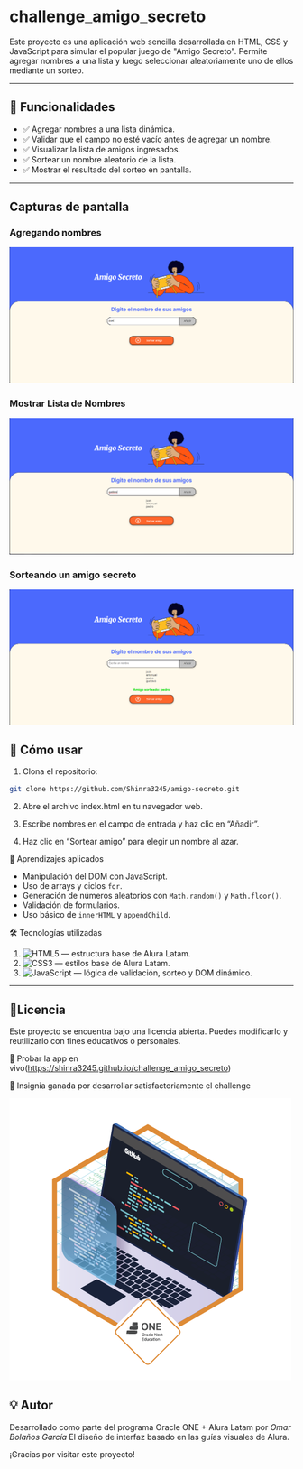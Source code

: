 # challenge_amigo_secreto


Este proyecto es una aplicación web sencilla desarrollada en HTML, CSS y JavaScript para simular el popular juego de "Amigo Secreto". Permite agregar nombres a una lista y luego seleccionar aleatoriamente uno de ellos mediante un sorteo.

---

## 📌 Funcionalidades

- ✅ Agregar nombres a una lista dinámica.
- ✅ Validar que el campo no esté vacío antes de agregar un nombre.
- ✅ Visualizar la lista de amigos ingresados.
- ✅ Sortear un nombre aleatorio de la lista.
- ✅ Mostrar el resultado del sorteo en pantalla.

---

## Capturas de pantalla

### Agregando nombres
![Agregar nombre](./assets/screenshots/Agregar-nombre.PNG)
### Mostrar Lista de Nombres
![Mostrar Lista](./assets/screenshots/Mostrar-lista.PNG)
### Sorteando un amigo secreto
![Resultado sorteo](./assets/screenshots/Resultado-sorteo.PNG)


## 🚀 Cómo usar

1. Clona el repositorio:
```bash
git clone https://github.com/Shinra3245/amigo-secreto.git
```

2.  Abre el archivo index.html en tu navegador web.

3. Escribe nombres en el campo de entrada y haz clic en “Añadir”.

4. Haz clic en “Sortear amigo” para elegir un nombre al azar.

🧠 Aprendizajes aplicados
- Manipulación del DOM con JavaScript.
- Uso de arrays y ciclos `for`.
- Generación de números aleatorios con `Math.random()` y `Math.floor()`.
- Validación de formularios.
- Uso básico de `innerHTML` y `appendChild`.

🛠️ Tecnologías utilizadas
1. ![HTML5](https://img.shields.io/badge/HTML5-E34F26?style=for-the-badge&logo=html5&logoColor=white) — estructura base de Alura Latam.
2. ![CSS3](https://img.shields.io/badge/CSS3-1572B6?style=for-the-badge&logo=css3&logoColor=white) — estilos base de Alura Latam.
3. ![JavaScript](https://img.shields.io/badge/JS-F7DF1E?style=for-the-badge&logo=javascript&logoColor=black) — lógica de validación, sorteo y DOM dinámico.


---
## 📄Licencia
Este proyecto se encuentra bajo una licencia abierta. Puedes modificarlo y reutilizarlo con fines educativos o personales.

🔗 Probar la app en vivo(https://shinra3245.github.io/challenge_amigo_secreto)

🏅 Insignia ganada por desarrollar satisfactoriamente el challenge

![Insignia](./assets/screenshots/insignia.webp)


## 💡 Autor

Desarrollado como parte del programa Oracle ONE + Alura Latam por *Omar Bolaños García*
El diseño de interfaz basado en las guías visuales de Alura.

¡Gracias por visitar este proyecto!

